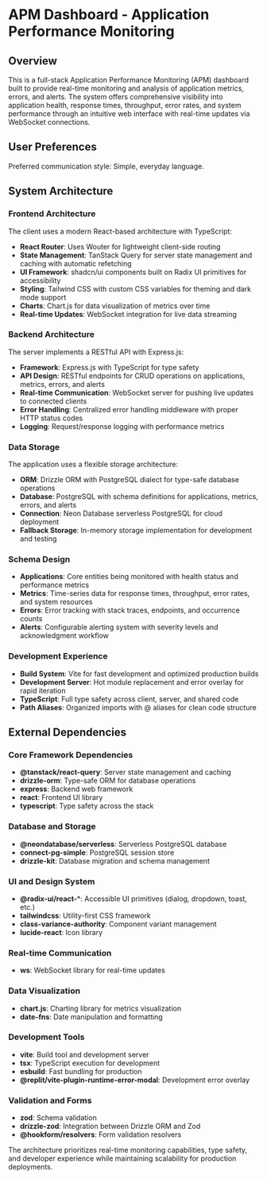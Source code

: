 # APM Dashboard - Application Performance Monitoring

## Overview

This is a full-stack Application Performance Monitoring (APM) dashboard built to provide real-time monitoring and analysis of application metrics, errors, and alerts. The system offers comprehensive visibility into application health, response times, throughput, error rates, and system performance through an intuitive web interface with real-time updates via WebSocket connections.

## User Preferences

Preferred communication style: Simple, everyday language.

## System Architecture

### Frontend Architecture
The client uses a modern React-based architecture with TypeScript:
- **React Router**: Uses Wouter for lightweight client-side routing
- **State Management**: TanStack Query for server state management and caching with automatic refetching
- **UI Framework**: shadcn/ui components built on Radix UI primitives for accessibility
- **Styling**: Tailwind CSS with custom CSS variables for theming and dark mode support
- **Charts**: Chart.js for data visualization of metrics over time
- **Real-time Updates**: WebSocket integration for live data streaming

### Backend Architecture
The server implements a RESTful API with Express.js:
- **Framework**: Express.js with TypeScript for type safety
- **API Design**: RESTful endpoints for CRUD operations on applications, metrics, errors, and alerts
- **Real-time Communication**: WebSocket server for pushing live updates to connected clients
- **Error Handling**: Centralized error handling middleware with proper HTTP status codes
- **Logging**: Request/response logging with performance metrics

### Data Storage
The application uses a flexible storage architecture:
- **ORM**: Drizzle ORM with PostgreSQL dialect for type-safe database operations
- **Database**: PostgreSQL with schema definitions for applications, metrics, errors, and alerts
- **Connection**: Neon Database serverless PostgreSQL for cloud deployment
- **Fallback Storage**: In-memory storage implementation for development and testing

### Schema Design
- **Applications**: Core entities being monitored with health status and performance metrics
- **Metrics**: Time-series data for response times, throughput, error rates, and system resources
- **Errors**: Error tracking with stack traces, endpoints, and occurrence counts
- **Alerts**: Configurable alerting system with severity levels and acknowledgment workflow

### Development Experience
- **Build System**: Vite for fast development and optimized production builds
- **Development Server**: Hot module replacement and error overlay for rapid iteration
- **TypeScript**: Full type safety across client, server, and shared code
- **Path Aliases**: Organized imports with @ aliases for clean code structure

## External Dependencies

### Core Framework Dependencies
- **@tanstack/react-query**: Server state management and caching
- **drizzle-orm**: Type-safe ORM for database operations
- **express**: Backend web framework
- **react**: Frontend UI library
- **typescript**: Type safety across the stack

### Database and Storage
- **@neondatabase/serverless**: Serverless PostgreSQL database
- **connect-pg-simple**: PostgreSQL session store
- **drizzle-kit**: Database migration and schema management

### UI and Design System
- **@radix-ui/react-***: Accessible UI primitives (dialog, dropdown, toast, etc.)
- **tailwindcss**: Utility-first CSS framework
- **class-variance-authority**: Component variant management
- **lucide-react**: Icon library

### Real-time Communication
- **ws**: WebSocket library for real-time updates

### Data Visualization
- **chart.js**: Charting library for metrics visualization
- **date-fns**: Date manipulation and formatting

### Development Tools
- **vite**: Build tool and development server
- **tsx**: TypeScript execution for development
- **esbuild**: Fast bundling for production
- **@replit/vite-plugin-runtime-error-modal**: Development error overlay

### Validation and Forms
- **zod**: Schema validation
- **drizzle-zod**: Integration between Drizzle ORM and Zod
- **@hookform/resolvers**: Form validation resolvers

The architecture prioritizes real-time monitoring capabilities, type safety, and developer experience while maintaining scalability for production deployments.